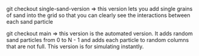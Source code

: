git checkout single-sand-version => this version lets you add single grains of sand into the grid so that you can clearly see the interactions between each sand particle

git checkout main => this version is the automated version. It adds random sand particles from 0 to N - 1 and adds each particle to random columns that are not full. This version is for simulating instantly.
